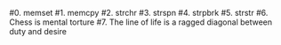 #0. memset
#1. memcpy
#2. strchr
#3. strspn
#4. strpbrk
#5. strstr
#6. Chess is mental torture
#7. The line of life is a ragged diagonal between duty and desire

